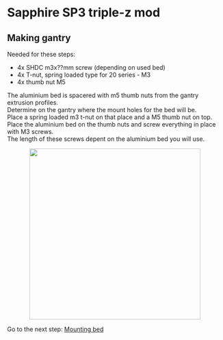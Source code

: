 # Sapphire SP3 triple-z mod

## Making gantry
Needed for these steps: <br>
- 4x SHDC m3x??mm screw (depending on used bed)<br>
- 4x T-nut, spring loaded type for 20 series - M3 <br>
- 4x thumb nut M5 <br>

The aluminium bed is spacered with m5 thumb nuts from the gantry extrusion profiles. <br>
Determine on the gantry where the mount holes for the bed will be. <br>
Place a spring loaded m3 t-nut on that place and a M5 thumb nut on top. <br>
Place the aluminium bed on the thumb nuts and screw everything in place with M3 screws. <br>
The length of these screws depent on the aluminium bed you will use.

<p align="center">
  <img width="400" src="../pictures/20240226_180537.jpg">
</p>

Go to the next step: <a href="../step9_mount_bed/readme.md">Mounting bed</a>
